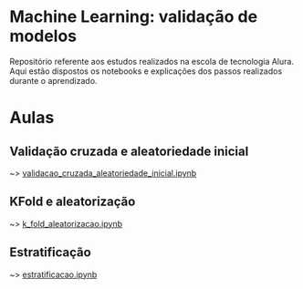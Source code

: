 # Machine Learning: validação de modelos

Repositório referente aos estudos realizados na escola de tecnologia Alura. Aqui estão dispostos os notebooks e explicações dos passos realizados durante o aprendizado.

# Aulas
## Validação cruzada e aleatoriedade inicial
~> [validacao_cruzada_aleatoriedade_inicial.ipynb](https://github.com/brunodleite/alura_machine_learning_validacao_modelos/blob/main/validacao_cruzada_aleatoriedade_inicial.ipynb)

## KFold e aleatorização
~> [k_fold_aleatorizacao.ipynb](https://github.com/brunodleite/alura_machine_learning_validacao_modelos/blob/main/k_fold_aleatorizacao.ipynb)

## Estratificação
~> [estratificacao.ipynb](https://github.com/brunodleite/alura_machine_learning_validacao_modelos/blob/main/estratificacao.ipynb)

